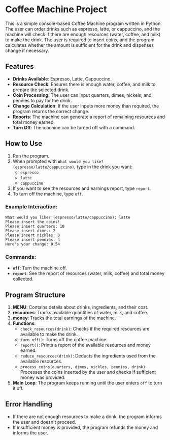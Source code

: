 
# Coffee Machine Project

This is a simple console-based Coffee Machine program written in Python. The user can order drinks such as espresso, latte, or cappuccino, and the machine will check if there are enough resources (water, coffee, and milk) to make the drink. The user is required to insert coins, and the program calculates whether the amount is sufficient for the drink and dispenses change if necessary.

## Features
- **Drinks Available**: Espresso, Latte, Cappuccino.
- **Resource Check**: Ensures there is enough water, coffee, and milk to prepare the selected drink.
- **Coin Processing**: The user can input quarters, dimes, nickels, and pennies to pay for the drink.
- **Change Calculation**: If the user inputs more money than required, the program returns the correct change.
- **Reports**: The machine can generate a report of remaining resources and total money earned.
- **Turn Off**: The machine can be turned off with a command.

## How to Use
1. Run the program.
2. When prompted with `What would you like? (espresso/latte/cappuccino)`, type in the drink you want:
   - `espresso`
   - `latte`
   - `cappuccino`
3. If you want to see the resources and earnings report, type `report`.
4. To turn off the machine, type `off`.

### Example Interaction:
```
What would you like? (espresso/latte/cappuccino): latte
Please insert the coins!
Please insert quarters: 10
Please insert dimes: 2
Please insert nickles: 0
Please insert pennies: 4
Here's your change: 0.54
```

### Commands:
- **`off`**: Turn the machine off.
- **`report`**: See the report of resources (water, milk, coffee) and total money collected.

## Program Structure

1. **MENU**: Contains details about drinks, ingredients, and their cost.
2. **resources**: Tracks available quantities of water, milk, and coffee.
3. **money**: Tracks the total earnings of the machine.
4. **Functions**:
   - `check_resources(drink)`: Checks if the required resources are available to make the drink.
   - `turn_off()`: Turns off the coffee machine.
   - `report()`: Prints a report of the available resources and money earned.
   - `reduce_resources(drink)`: Deducts the ingredients used from the available resources.
   - `process_coins(quarters, dimes, nickles, pennies, drink)`: Processes the coins inserted by the user and checks if sufficient money was provided.
5. **Main Loop**: The program keeps running until the user enters `off` to turn it off.

## Error Handling
- If there are not enough resources to make a drink, the program informs the user and doesn't proceed.
- If insufficient money is provided, the program refunds the money and informs the user.
